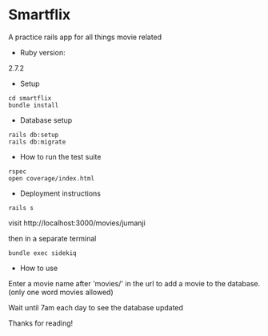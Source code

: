 # Smartflix

A practice rails app for all things movie related


* Ruby version: 
  
2.7.2

* Setup

```
cd smartflix
bundle install
```

* Database setup
```
rails db:setup
rails db:migrate
```
* How to run the test suite
```
rspec
open coverage/index.html
```

* Deployment instructions
```
rails s
```
visit http://localhost:3000/movies/jumanji

then in a separate terminal
```
bundle exec sidekiq
```
* How to use

Enter a movie name after 'movies/' in the url to add a movie to the database. (only one word movies allowed)

Wait until 7am each day to see the database updated


Thanks for reading!
